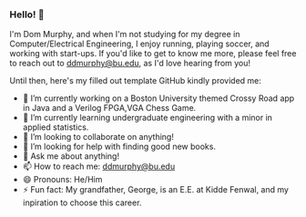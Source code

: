 ### Hello! 👋

I'm Dom Murphy, and when I'm not studying for my degree in Computer/Electrical Engineering, I enjoy running, playing soccer, and working with start-ups. 
If you'd like to get to know me more, please feel free to reach out to ddmurphy@bu.edu, as I'd love hearing from you!

Until then, here's my filled out template GitHub kindly provided me:
- 🔭 I’m currently working on a Boston University themed Crossy Road app in Java and a Verilog FPGA,VGA Chess Game.
- 🌱 I’m currently learning undergraduate engineering with a minor in applied statistics.
- 👯 I’m looking to collaborate on anything! 
- 🤔 I’m looking for help with finding good new books. 
- 💬 Ask me about anything!
- 📫 How to reach me: ddmurphy@bu.edu
- 😄 Pronouns: He/Him
- ⚡ Fun fact: My grandfather, George, is an E.E. at Kidde Fenwal, and my inpiration to choose this career.

<!--
**DomMurphy-git/DomMurphy-git** is a ✨ _special_ ✨ repository because its `README.md` (this file) appears on your GitHub profile.
-->
